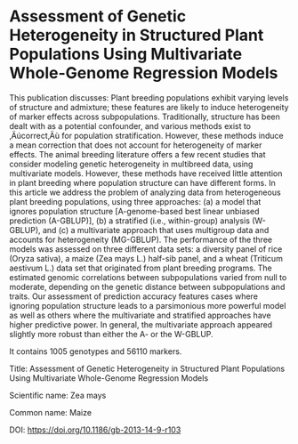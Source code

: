 # Assessment of Genetic Heterogeneity in Structured Plant Populations Using Multivariate Whole-Genome Regression Models

This publication discusses: Plant breeding populations exhibit varying levels of structure and admixture; these features are likely to induce heterogeneity of marker effects across subpopulations. Traditionally, structure has been dealt with as a potential confounder, and various methods exist to ‚Äúcorrect‚Äù for population stratification. However, these methods induce a mean correction that does not account for heterogeneity of marker effects. The animal breeding literature offers a few recent studies that consider modeling genetic heterogeneity in multibreed data, using multivariate models. However, these methods have received little attention in plant breeding where population structure can have different forms. In this article we address the problem of analyzing data from heterogeneous plant breeding populations, using three approaches: (a) a model that ignores population structure [A-genome-based best linear unbiased prediction (A-GBLUP)], (b) a stratified (i.e., within-group) analysis (W-GBLUP), and (c) a multivariate approach that uses multigroup data and accounts for heterogeneity (MG-GBLUP). The performance of the three models was assessed on three different data sets: a diversity panel of rice (Oryza sativa), a maize (Zea mays L.) half-sib panel, and a wheat (Triticum aestivum L.) data set that originated from plant breeding programs. The estimated genomic correlations between subpopulations varied from null to moderate, depending on the genetic distance between subpopulations and traits. Our assessment of prediction accuracy features cases where ignoring population structure leads to a parsimonious more powerful model as well as others where the multivariate and stratified approaches have higher predictive power. In general, the multivariate approach appeared slightly more robust than either the A- or the W-GBLUP.

It contains 1005 genotypes and 56110 markers.

Title: Assessment of Genetic Heterogeneity in Structured Plant Populations Using Multivariate Whole-Genome Regression Models

Scientific name: Zea mays

Common name: Maize

DOI: https://doi.org/10.1186/gb-2013-14-9-r103



